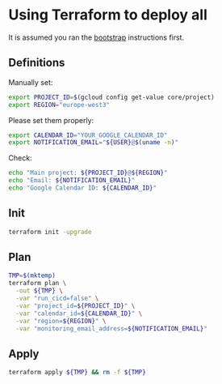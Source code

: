 # Using Terraform to deploy all

It is assumed you ran the [bootstrap](../bootstrap/README.md) instructions first.

## Definitions

Manually set:

```bash
export PROJECT_ID=$(gcloud config get-value core/project)
export REGION="europe-west3"
```

Please set them properly:

```bash
export CALENDAR_ID="YOUR_GOOGLE_CALENDAR_ID"
export NOTIFICATION_EMAIL="${USER}@$(uname -n)"
```

Check:

```bash
echo "Main project: ${PROJECT_ID}@${REGION}"
echo "Email: ${NOTIFICATION_EMAIL}"
echo "Google Calendar ID: ${CALENDAR_ID}"
```

## Init

```bash
terraform init -upgrade
```

## Plan

```bash
TMP=$(mktemp)
terraform plan \
  -out ${TMP} \
  -var "run_cicd=false" \
  -var "project_id=${PROJECT_ID}" \
  -var "calendar_id=${CALENDAR_ID}" \
  -var "region=${REGION}" \
  -var "monitoring_email_address=${NOTIFICATION_EMAIL}"
```

## Apply

```bash
terraform apply ${TMP} && rm -f ${TMP}
```
